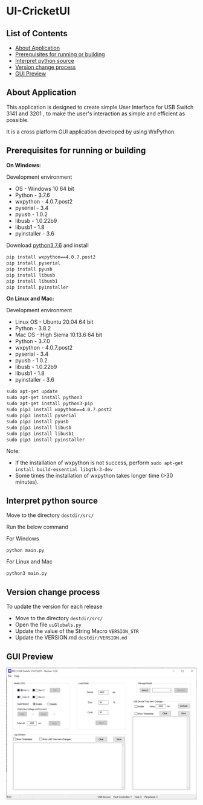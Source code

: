 # UI-CricketUI

## List of Contents

<!-- TOC depthFrom:2 updateOnSave:true -->

- [About Application](#about-application)
- [Prerequisites for running or building](#prerequisites-for-running-or-building)
- [Interpret python source](#interpret-python-source)
- [Version change process](#version-change-process)
- [GUI Preview](#gui-preview)

<!-- /TOC -->

## About Application

This application is designed to create simple User Interface for USB Switch 3141 and 3201 , to make the user's interaction as simple and efficient as possible.

It is a cross platform GUI application developed by using WxPython.

## Prerequisites for running or building

<strong>On Windows:</strong>

Development environment

* OS - Windows 10 64 bit
* Python - 3.7.6
* wxpython - 4.0.7.post2
* pyserial - 3.4
* pyusb - 1.0.2
* libusb - 1.0.22b9
* libusb1 - 1.8
* pyinstaller - 3.6 

Download [python3.7.6](https://www.python.org/downloads/release/python-376/) and install

```shell
pip install wxpython==4.0.7.post2
pip install pyserial
pip install pyusb
pip install libusb
pip install libusb1
pip install pyinstaller
```

<strong>On Linux and Mac:</strong>

Development environment

* Linux OS - Ubuntu 20.04 64 bit
* Python - 3.8.2
* Mac OS - High Sierra 10.13.6 64 bit
* Python - 3.7.0
* wxpython - 4.0.7.post2
* pyserial - 3.4
* pyusb - 1.0.2
* libusb - 1.0.22b9
* libusb1 - 1.8
* pyinstaller - 3.6  

```shell
sudo apt-get update
sudo apt-get install python3
sudo apt-get install python3-pip
sudo pip3 install wxpython==4.0.7.post2
sudo pip3 install pyserial
sudo pip3 install pyusb
sudo pip3 install libusb
sudo pip3 install libusb1
sudo pip3 install pyinstaller
```

Note:
* If the installation of wxpython is not success, perform `sudo apt-get install build-essential libgtk-3-dev`
* Some times the installation of wxpython takes longer time (>30 minutes).

## Interpret python source

Move to the directory `destdir/src/`

Run the below command

For Windows 
```shell
python main.py  
```

For Linux and Mac
```shell
python3 main.py
```

## Version change process

To update the version for each release

* Move to the directory `destdir/src/`
* Open the file `uiGlobals.py`
* Update the value of the String Macro `VERSION_STR`
* Update the VERSION.md `destdir/VERSION.md`

## GUI Preview

![UI Preview](assets/UI-3141_3201.png)
